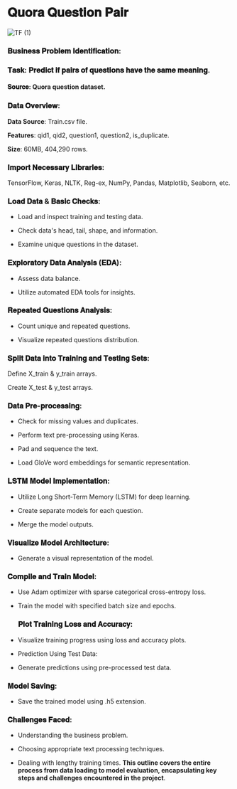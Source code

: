 #  𝐐𝐮𝐨𝐫𝐚 𝐐𝐮𝐞𝐬𝐭𝐢𝐨𝐧 𝐏𝐚𝐢𝐫

![TF (1)](https://github.com/Tanwar-12/Quora-Question-Pair/assets/110081008/0feea6ff-b8ad-4f97-b568-d523fc037bd0)

###  𝐁𝐮𝐬𝐢𝐧𝐞𝐬𝐬 𝐏𝐫𝐨𝐛𝐥𝐞𝐦 𝐈𝐝𝐞𝐧𝐭𝐢𝐟𝐢𝐜𝐚𝐭𝐢𝐨𝐧:

### 𝐓𝐚𝐬𝐤: 𝐏𝐫𝐞𝐝𝐢𝐜𝐭 𝐢𝐟 𝐩𝐚𝐢𝐫𝐬 𝐨𝐟 𝐪𝐮𝐞𝐬𝐭𝐢𝐨𝐧𝐬 𝐡𝐚𝐯𝐞 𝐭𝐡𝐞 𝐬𝐚𝐦𝐞 𝐦𝐞𝐚𝐧𝐢𝐧𝐠.
#### 𝐒𝐨𝐮𝐫𝐜𝐞: Quora question dataset.
### 𝐃𝐚𝐭𝐚 𝐎𝐯𝐞𝐫𝐯𝐢𝐞𝐰:
**Data Source**: Train.csv file.

**Features**: qid1, qid2, question1, question2, is_duplicate.

**Size**: 60MB, 404,290 rows.
### 𝐈𝐦𝐩𝐨𝐫𝐭 𝐍𝐞𝐜𝐞𝐬𝐬𝐚𝐫𝐲 𝐋𝐢𝐛𝐫𝐚𝐫𝐢𝐞𝐬:

TensorFlow, Keras, NLTK, Reg-ex, NumPy, Pandas, Matplotlib, Seaborn, etc.
### 𝐋𝐨𝐚𝐝 𝐃𝐚𝐭𝐚 & 𝐁𝐚𝐬𝐢𝐜 𝐂𝐡𝐞𝐜𝐤𝐬:

* Load and inspect training and testing data.

* Check data's head, tail, shape, and information.

* Examine unique questions in the dataset.
### 𝐄𝐱𝐩𝐥𝐨𝐫𝐚𝐭𝐨𝐫𝐲 𝐃𝐚𝐭𝐚 𝐀𝐧𝐚𝐥𝐲𝐬𝐢𝐬 (𝐄𝐃𝐀):

* Assess data balance.

* Utilize automated EDA tools for insights.

### 𝐑𝐞𝐩𝐞𝐚𝐭𝐞𝐝 𝐐𝐮𝐞𝐬𝐭𝐢𝐨𝐧𝐬 𝐀𝐧𝐚𝐥𝐲𝐬𝐢𝐬:
* Count unique and repeated questions.

* Visualize repeated questions distribution.

### 𝐒𝐩𝐥𝐢𝐭 𝐃𝐚𝐭𝐚 𝐢𝐧𝐭𝐨 𝐓𝐫𝐚𝐢𝐧𝐢𝐧𝐠 𝐚𝐧𝐝 𝐓𝐞𝐬𝐭𝐢𝐧𝐠 𝐒𝐞𝐭𝐬:

Define X_train & y_train arrays.

Create X_test & y_test arrays.

### 𝐃𝐚𝐭𝐚 𝐏𝐫𝐞-𝐩𝐫𝐨𝐜𝐞𝐬𝐬𝐢𝐧𝐠:

* Check for missing values and duplicates.

* Perform text pre-processing using Keras.

* Pad and sequence the text.

* Load GloVe word embeddings for semantic representation.

### 𝐋𝐒𝐓𝐌 𝐌𝐨𝐝𝐞𝐥 𝐈𝐦𝐩𝐥𝐞𝐦𝐞𝐧𝐭𝐚𝐭𝐢𝐨𝐧:

* Utilize Long Short-Term Memory (LSTM) for deep learning.

* Create separate models for each question.

* Merge the model outputs.

### 𝐕𝐢𝐬𝐮𝐚𝐥𝐢𝐳𝐞 𝐌𝐨𝐝𝐞𝐥 𝐀𝐫𝐜𝐡𝐢𝐭𝐞𝐜𝐭𝐮𝐫𝐞:

* Generate a visual representation of the model.
 
###  𝐂𝐨𝐦𝐩𝐢𝐥𝐞 𝐚𝐧𝐝 𝐓𝐫𝐚𝐢𝐧 𝐌𝐨𝐝𝐞𝐥:

* Use Adam optimizer with sparse categorical cross-entropy loss.
 
* Train the model with specified batch size and epochs.
  ### 𝐏𝐥𝐨𝐭 𝐓𝐫𝐚𝐢𝐧𝐢𝐧𝐠 𝐋𝐨𝐬𝐬 𝐚𝐧𝐝 𝐀𝐜𝐜𝐮𝐫𝐚𝐜𝐲:

* Visualize training progress using loss and accuracy plots.

* Prediction Using Test Data:

* Generate predictions using pre-processed test data.

### 𝐌𝐨𝐝𝐞𝐥 𝐒𝐚𝐯𝐢𝐧𝐠:

* Save the trained model using .h5 extension.
### 𝐂𝐡𝐚𝐥𝐥𝐞𝐧𝐠𝐞𝐬 𝐅𝐚𝐜𝐞𝐝:

* Understanding the business problem.

* Choosing appropriate text processing techniques.
 * Dealing with lengthy training times.
**This outline covers the entire process from data loading to model evaluation, encapsulating key steps and challenges encountered in the project**.
